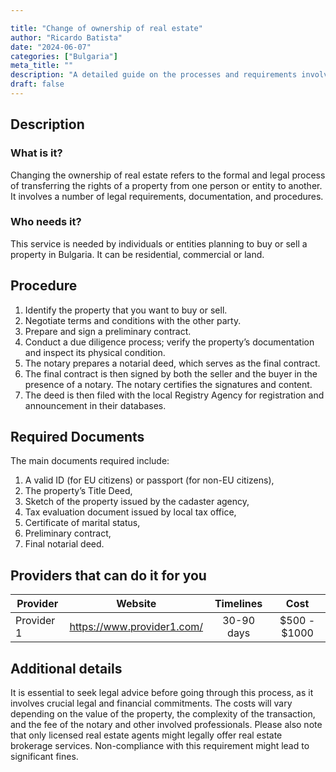 ```yaml
---

title: "Change of ownership of real estate"
author: "Ricardo Batista"
date: "2024-06-07"
categories: ["Bulgaria"]
meta_title: ""
description: "A detailed guide on the processes and requirements involved in changing the ownership of real estate properties in Bulgaria."
draft: false
---
```


## Description
### What is it?
Changing the ownership of real estate refers to the formal and legal process of transferring the rights of a property from one person or entity to another. It involves a number of legal requirements, documentation, and procedures.

### Who needs it?
This service is needed by individuals or entities planning to buy or sell a property in Bulgaria. It can be residential, commercial or land.

## Procedure
1. Identify the property that you want to buy or sell.
2. Negotiate terms and conditions with the other party.
3. Prepare and sign a preliminary contract. 
4. Conduct a due diligence process; verify the property’s documentation and inspect its physical condition. 
5. The notary prepares a notarial deed, which serves as the final contract. 
6. The final contract is then signed by both the seller and the buyer in the presence of a notary. The notary certifies the signatures and content. 
7. The deed is then filed with the local Registry Agency for registration and announcement in their databases.

## Required Documents
The main documents required include: 
1. A valid ID (for EU citizens) or passport (for non-EU citizens),
2. The property’s Title Deed,
3. Sketch of the property issued by the cadaster agency,
4. Tax evaluation document issued by local tax office,
5. Certificate of marital status,
6. Preliminary contract, 
7. Final notarial deed.

## Providers that can do it for you

| Provider        |     Website     |     Timelines    |       Cost      |
| --------------- | --------------- |  :-------------: | :-------------: |
| Provider 1      |  https://www.provider1.com/      |      30-90 days      |        $500 - $1000       |

## Additional details
It is essential to seek legal advice before going through this process, as it involves crucial legal and financial commitments. The costs will vary depending on the value of the property, the complexity of the transaction, and the fee of the notary and other involved professionals. Please also note that only licensed real estate agents might legally offer real estate brokerage services. Non-compliance with this requirement might lead to significant fines.